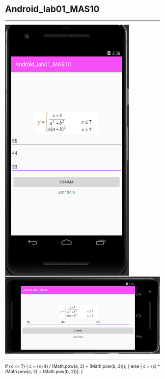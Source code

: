 # Android_lab01_MAS10

___
![Screenshot](screenshot01.PNG)
![Screenshot](screenshot02.PNG)
___

if (x <= 7) {
                c = (x+4) / (Math.pow(a, 2) + (Math.pow(b, 2)));
            }
            else {
                c = (x) * (Math.pow(a, 2) + (Math.pow(b, 2)));
            }